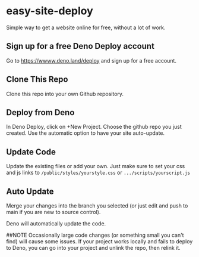 # easy-site-deploy
Simple way to get a website online for free, without a lot of work. 


## Sign up for a free Deno Deploy account
Go to https://wwww.deno.land/deploy and sign up for a free account.

## Clone This Repo
Clone this repo into your own Github repository.

## Deploy from Deno
In Deno Deploy, click on +New Project.  Choose the github repo you just created. 
Use the automatic option to have your site auto-update.

## Update Code
Update the existing files or add your own. Just make sure to set your css and js links 
to 
```/public/styles/yourstyle.css``` 
or 
```.../scripts/yourscript.js```

## Auto Update
Merge your changes into the branch you selected (or just edit and push to main if you are new to 
source control). 

Deno will automatically update the code. 

##NOTE
Occasionally large code changes (or something small you can't find) will cause some issues. 
If your project works locally and fails to deploy to Deno, you can go into your project
and unlink the repo, then relink it. 
